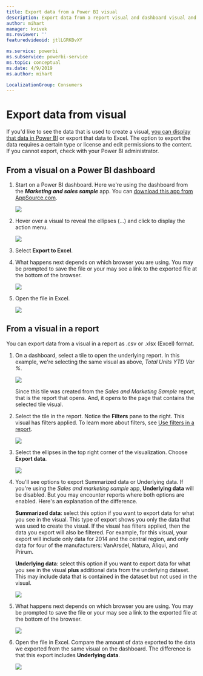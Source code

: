 ```yaml
---
title: Export data from a Power BI visual
description: Export data from a report visual and dashboard visual and view it in Excel.
author: mihart
manager: kvivek
ms.reviewer: ''
featuredvideoid: jtlLGRKBvXY

ms.service: powerbi
ms.subservice: powerbi-service
ms.topic: conceptual
ms.date: 4/9/2019
ms.author: mihart

LocalizationGroup: Consumers
---
```

# Export data from visual
If you'd like to see the data that is used to create a visual, [you can display that data in Power BI](end-user-show-data.md) or export that data to Excel. The option to export the data requires a certain type or license and edit permissions to the content. If you cannot export, check with your Power BI administrator. 

## From a visual on a Power BI dashboard

1. Start on a Power BI dashboard. Here we're using the dashboard from the ***Marketing and sales sample*** app. You can [download this app from AppSource.com](https://appsource.microsoft.com/en-us/product/power-bi/microsoft-retail-analysis-sample.salesandmarketingsample-preview?flightCodes=e2b06c7a-a438-4d99-9eb6-4324ce87f282).

    ![](media/end-user-export/power-bi-dashboard.png)

2. Hover over a visual to reveal the ellipses (...) and click to display the action menu.

    ![](media/end-user-export/power-bi-dashboard-export-visual.png)

3. Select  **Export to Excel**.

4. What happens next depends on which browser you are using. You may be prompted to save the file or your may see a link to the exported file at the bottom of the browser. 

    ![](media/end-user-export/power-bi-export-browser.png)

5. Open the file in Excel.  

    ![](media/end-user-export/power-bi-excel.png)


## From a visual in a report
You can export data from a visual in a report as .csv or .xlsx (Excel) format. 

1. On a dashboard, select a tile to open the underlying report.  In this example, we're selecting the same visual as above, *Total Units YTD Var %*. 

    ![](media/end-user-export/power-bi-export-report.png)

    Since this tile was created from the *Sales and Marketing Sample* report, that is the report that opens. And, it opens to the page that contains the selected tile visual. 

2. Select the tile in the report. Notice the **Filters** pane to the right. This visual has filters applied. To learn more about filters, see [Use filters in a report](end-user-report-filter.md).

    ![](media/end-user-export/power-bi-export-filters.png)


3. Select the ellipses in the top right corner of the visualization. Choose **Export data**.

    ![](media/end-user-export/power-bi-export-report2.png)

4. You'll see options to export Summarized data or Underlying data. If you're using the *Sales and marketing sample* app, **Underlying data** will be disabled. But you may encounter reports where both options are enabled. Here's an explanation of the difference.

    **Summarized data**: select this option if you want to export data for what you see in the visual.  This type of export shows you only the data that was used to create the visual. If the visual has filters applied, then the data you export will also be filtered. For example, for this visual, your export will include only data for 2014 and the central region, and only data for four of the manufacturers: VanArsdel, Natura, Aliqui, and Prirum.
  

    **Underlying data**: select this option if you want to export data for what you see in the visual **plus** additional data from the underlying dataset.  This may include data that is contained in the dataset but not used in the visual. 

    ![](media/end-user-export/power-bi-export-report3.png)

5. What happens next depends on which browser you are using. You may be prompted to save the file or your may see a link to the exported file at the bottom of the browser. 

    ![](media/end-user-export/power-bi-export-edge.png)


7. Open the file in Excel. Compare the amount of data exported to the data we exported from the same visual on the dashboard. The difference is that this export includes **Underlying data**. 

    ![](media/end-user-export/power-bi-underlying.png)


